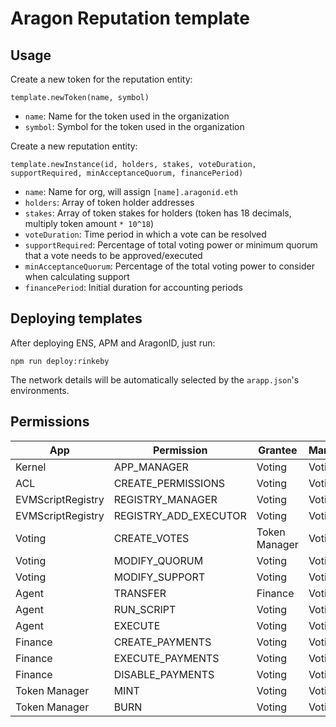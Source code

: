 # Aragon Reputation template

## Usage

Create a new token for the reputation entity:

```
template.newToken(name, symbol)
```

- `name`: Name for the token used in the organization
- `symbol`: Symbol for the token used in the organization

Create a new reputation entity:

```
template.newInstance(id, holders, stakes, voteDuration, supportRequired, minAcceptanceQuorum, financePeriod)
```

- `name`: Name for org, will assign `[name].aragonid.eth`
- `holders`: Array of token holder addresses
- `stakes`: Array of token stakes for holders (token has 18 decimals, multiply token amount `* 10^18`)
- `voteDuration`: Time period in which a vote can be resolved
- `supportRequired`: Percentage of total voting power or minimum quorum that a vote needs to be approved/executed
- `minAcceptanceQuorum`: Percentage of the total voting power to consider when calculating support
- `financePeriod`: Initial duration for accounting periods

## Deploying templates

After deploying ENS, APM and AragonID, just run:

```
npm run deploy:rinkeby
```

The network details will be automatically selected by the `arapp.json`'s environments.

## Permissions

| App               | Permission            | Grantee       | Manager |
|-------------------|-----------------------|---------------|---------|
| Kernel            | APP_MANAGER           | Voting        | Voting  |
| ACL               | CREATE_PERMISSIONS    | Voting        | Voting  |
| EVMScriptRegistry | REGISTRY_MANAGER      | Voting        | Voting  |
| EVMScriptRegistry | REGISTRY_ADD_EXECUTOR | Voting        | Voting  |
| Voting            | CREATE_VOTES          | Token Manager | Voting  |
| Voting            | MODIFY_QUORUM         | Voting        | Voting  |
| Voting            | MODIFY_SUPPORT        | Voting        | Voting  |
| Agent             | TRANSFER              | Finance       | Voting  |
| Agent             | RUN_SCRIPT            | Voting        | Voting  |
| Agent             | EXECUTE               | Voting        | Voting  |
| Finance           | CREATE_PAYMENTS       | Voting        | Voting  |
| Finance           | EXECUTE_PAYMENTS      | Voting        | Voting  |
| Finance           | DISABLE_PAYMENTS      | Voting        | Voting  |
| Token Manager     | MINT                  | Voting        | Voting  |
| Token Manager     | BURN                  | Voting        | Voting  |
